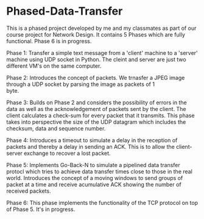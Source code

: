 # Phased-Data-Transfer

This is a phased project developed by me and my classmates as part of our course project for Network Design. It contains 5 Phases which are fully functional. Phase 6 is in progress.


Phase 1: Transfer a simple text message from a 'client' machine to a 'server' machine using UDP socket in Python.
         The cleint and server are just two different VM's on the same computer.

Phase 2: Introduces the concept of packets. We trnasfer a JPEG image through a UDP socket by parsing the image as packets of 1  
         byte.

Phase 3: Builds on Phase 2 and considers the possibility of errors in the data as well as the acknowledgement of packets sent by 
         the client. The client calculates a check-sum for every packet that it transmits. This phase takes into perspective the 
         size of the UDP datagram which includes the checksum, data and
         sequence number.
         
Phase 4: Introduces a timeout to simulate a delay in the reception of packets and thereby a delay in sending an ACK. This is to 
         allow the client-server exchange to recover a lost packet.
   
Phase 5: Implements Go-Back-N to simulate a pipelined data transfer protocl which tries to achieve data transfer times close to 
         those in the real world. Introduces the concept of a moving windows to send groups of packet at a time and receive 
         acumulative ACK showing the number of received packets.
        
Phase 6: This phase implements the functionality of the TCP protocol on top of Phase 5. It's in progress.
